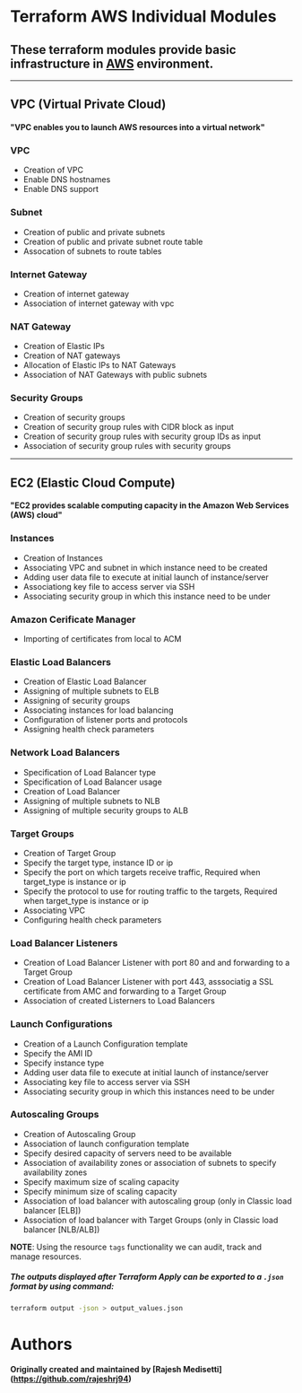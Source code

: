 Terraform AWS Individual Modules
=================================
## These terraform modules provide basic infrastructure in [AWS](https://aws.amazon.com) environment.
---------------------------------
## VPC (Virtual Private Cloud)
#### "VPC enables you to launch AWS resources into a virtual network"

### VPC
- Creation of VPC
- Enable DNS hostnames
- Enable DNS support
### Subnet
- Creation of public and private subnets
- Creation of public and private subnet route table
- Assocation of subnets to route tables
### Internet Gateway
- Creation of internet gateway
- Association of internet gateway with vpc
### NAT Gateway
- Creation of Elastic IPs
- Creation of NAT gateways
- Allocation of Elastic IPs to NAT Gateways
- Association of NAT Gateways with public subnets
### Security Groups
- Creation of security groups
- Creation of security group rules with CIDR block as input
- Creation of security group rules with security group IDs as input
- Association of security group rules with security groups
---------------------------------------------------------------------
## EC2 (Elastic Cloud Compute)
#### "EC2 provides scalable computing capacity in the Amazon Web Services (AWS) cloud"

### Instances
- Creation of Instances
- Associating VPC and subnet in which instance need to be created
- Adding user data file to execute at initial launch of instance/server
- Associationg key file to access server via SSH
- Associating security group in which this instance need to be under
### Amazon Cerificate Manager
- Importing of certificates from local to ACM
### Elastic Load Balancers
- Creation of Elastic Load Balancer
- Assigning of multiple subnets to ELB
- Assigning of security groups
- Associating instances for load balancing
- Configuration of listener ports and protocols
- Assigning health check parameters
### Network Load Balancers
- Specification of Load Balancer type
- Specification of Load Balancer usage
- Creation of Load Balancer
- Assigning of multiple subnets to NLB
- Assigning of multiple security groups to ALB
### Target Groups
- Creation of Target Group
- Specify the target type, instance ID or ip
- Specify the port on which targets receive traffic, Required when target_type is instance or ip
- Specify the protocol to use for routing traffic to the targets, Required when target_type is instance or ip
- Associating VPC
- Configuring health check parameters
### Load Balancer Listeners
- Creation of Load Balancer Listener with port 80 and and forwarding to a Target Group
- Creation of Load Balancer Listener with port 443, asssociatig a SSL certificate from AMC and forwarding to a Target Group
- Association of created Listerners to Load Balancers
### Launch Configurations
- Creation of a Launch Configuration template
- Specify the AMI ID
- Specify instance type
- Adding user data file to execute at initial launch of instance/server
- Associating key file to access server via SSH
- Associating security group in which this instances need to be under
### Autoscaling Groups
- Creation of Autoscaling Group
- Association of launch configuration template
- Specify desired capacity of servers need to be available
- Association of availability zones or association of subnets to specify availability zones
- Specify maximum size of scaling capacity
- Specify minimum size of scaling capacity
- Association of load balancer with autoscaling group (only in Classic load balancer [ELB])
- Association of load balancer with Target Groups (only in Classic load balancer [NLB/ALB])


**NOTE**: Using the resource `tags` functionality we can audit, track and manage resources.

##### The outputs displayed after Terraform Apply can be exported to a `.json` format by using command: 
```bash
terraform output -json > output_values.json
```
Authors
=======

**Originally created and maintained by [Rajesh Medisetti]
(https://github.com/rajeshrj94)**
